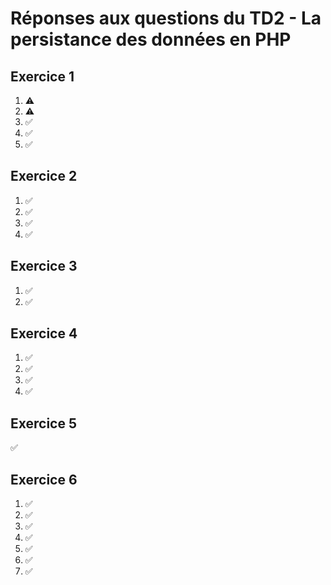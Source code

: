# Réponses aux questions du TD2 - La persistance des données en PHP

## Exercice 1
1. ⚠️
2. ⚠️
3. ✅
4. ✅
5. ✅

## Exercice 2
1. ✅
2. ✅
3. ✅
4. ✅

## Exercice 3
1. ✅
2. ✅

## Exercice 4
1. ✅
2. ✅
3. ✅
4. ✅

## Exercice 5
✅

## Exercice 6
1. ✅
2. ✅
3. ✅
4. ✅
5. ✅
6. ✅
7. ✅
